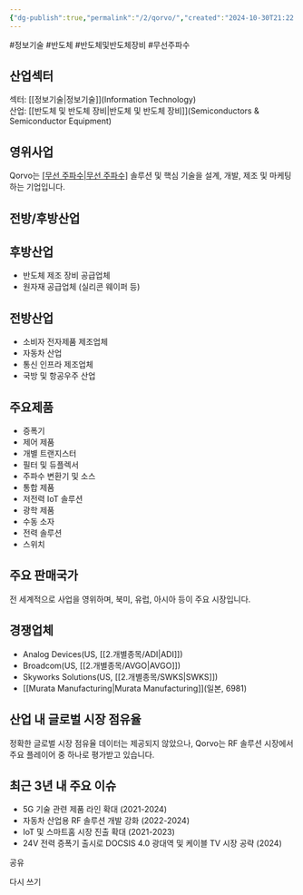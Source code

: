 ```yaml
---
{"dg-publish":true,"permalink":"/2/qorvo/","created":"2024-10-30T21:22:27.738+09:00","updated":"2025-06-03T20:06:00.833+09:00"}
---
```


#정보기술 #반도체 #반도체및반도체장비 #무선주파수

## 산업섹터

섹터: [[정보기술\|정보기술]](Information Technology)  
산업: [[반도체 및 반도체 장비\|반도체 및 반도체 장비]](Semiconductors & Semiconductor Equipment)

## 영위사업

Qorvo는 [[무선 주파수\|무선 주파수]](RF) 솔루션 및 핵심 기술을 설계, 개발, 제조 및 마케팅하는 기업입니다.

## 전방/후방산업

## 후방산업

- 반도체 제조 장비 공급업체
- 원자재 공급업체 (실리콘 웨이퍼 등)

## 전방산업

- 소비자 전자제품 제조업체
- 자동차 산업
- 통신 인프라 제조업체
- 국방 및 항공우주 산업

## 주요제품

- 증폭기
- 제어 제품
- 개별 트랜지스터
- 필터 및 듀플렉서
- 주파수 변환기 및 소스
- 통합 제품
- 저전력 IoT 솔루션
- 광학 제품
- 수동 소자
- 전력 솔루션
- 스위치

## 주요 판매국가

전 세계적으로 사업을 영위하며, 북미, 유럽, 아시아 등이 주요 시장입니다.

## 경쟁업체

- Analog Devices(US, [[2.개별종목/ADI\|ADI]])
- Broadcom(US, [[2.개별종목/AVGO\|AVGO]])
- Skyworks Solutions(US, [[2.개별종목/SWKS\|SWKS]])
- [[Murata Manufacturing\|Murata Manufacturing]](일본, 6981)

## 산업 내 글로벌 시장 점유율

정확한 글로벌 시장 점유율 데이터는 제공되지 않았으나, Qorvo는 RF 솔루션 시장에서 주요 플레이어 중 하나로 평가받고 있습니다.

## 최근 3년 내 주요 이슈

- 5G 기술 관련 제품 라인 확대 (2021-2024)
- 자동차 산업용 RF 솔루션 개발 강화 (2022-2024)
- IoT 및 스마트홈 시장 진출 확대 (2021-2023)
- 24V 전력 증폭기 출시로 DOCSIS 4.0 광대역 및 케이블 TV 시장 공략 (2024)

공유

다시 쓰기